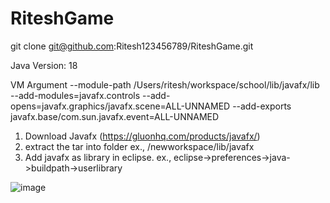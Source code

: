 # RiteshGame

git clone git@github.com:Ritesh123456789/RiteshGame.git

Java Version: 18


VM Argument
--module-path /Users/ritesh/workspace/school/lib/javafx/lib --add-modules=javafx.controls --add-opens=javafx.graphics/javafx.scene=ALL-UNNAMED --add-exports javafx.base/com.sun.javafx.event=ALL-UNNAMED


1. Download Javafx  (https://gluonhq.com/products/javafx/)
2. extract the tar into folder ex., /newworkspace/lib/javafx
3. Add javafx as library in eclipse.  ex., eclipse->preferences->java->buildpath->userlibrary

![image](https://user-images.githubusercontent.com/46632057/216708110-71a94c10-f9e2-448b-864a-7ffc62d7a08d.png)

